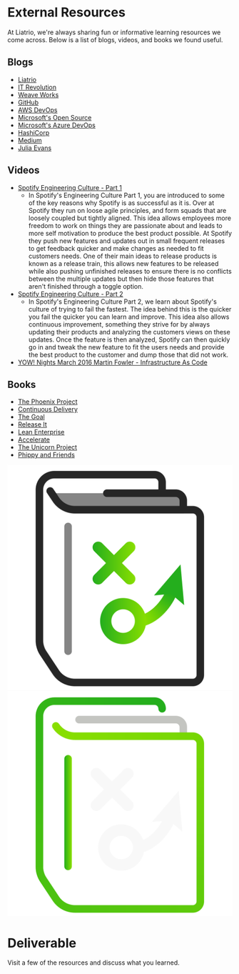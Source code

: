 # External Resources

At Liatrio, we're always sharing fun or informative learning resources we come across. Below is a list of blogs, videos, and books we found useful.

## Blogs
 - [Liatrio](https://www.liatrio.com/blog)
 - [IT Revolution](https://itrevolution.com/devops-blog/)
 - [Weave Works](https://www.weave.works/blog/)
 - [GitHub](https://github.blog/)
 - [AWS DevOps](https://aws.amazon.com/blogs/devops/)
 - [Microsoft's Open Source](https://cloudblogs.microsoft.com/opensource/)
 - [Microsoft's Azure DevOps](https://devblogs.microsoft.com/devops/)
 - [HashiCorp](https://www.hashicorp.com/blog/)
 - [Medium](https://medium.com/tag/devops)
 - [Julia Evans](https://jvns.ca/)

## Videos
 - [Spotify Engineering Culture - Part 1](https://www.youtube.com/watch?v=Yvfz4HGtoPc)
    - In Spotify's Engineering Culture Part 1, you are introduced to some of the key reasons why Spotify is as successful as it is. Over at Spotify they run on loose agile principles, and form squads that are loosely coupled but tightly aligned. This idea allows employees more freedom to work on things they are passionate about and leads to more self motivation to produce the best product possible. At Spotify they push new features and updates out in small frequent releases to get feedback quicker and make changes as needed to fit customers needs. One of their main ideas to release products is known as a release train, this allows new features to be released while also pushing unfinished releases to ensure there is no conflicts between the multiple updates but then hide those features that aren't finished through a toggle option.
 - [Spotify Engineering Culture - Part 2](https://www.youtube.com/watch?v=vOt4BbWLWQw)
    - In Spotify's Engineering Culture Part 2, we learn about Spotify's culture of trying to fail the fastest. The idea behind this is the quicker you fail the quicker you can learn and improve. This idea also allows continuous improvement, something they strive for by always updating their products and analyzing the customers views on these updates. Once the feature is then analyzed, Spotify can then quickly go in and tweak the new feature to fit the users needs and provide the best product to the customer and dump those that did not work.
 - [YOW! Nights March 2016 Martin Fowler - Infrastructure As Code](https://www.youtube.com/watch?v=ueAef9tNUck)

## Books
 - [The Phoenix Project](https://itrevolution.com/book/the-phoenix-project/)
 - [Continuous Delivery](https://martinfowler.com/books/continuousDelivery.html)
 - [The Goal](http://www.amazon.com/The-Goal-Process-Ongoing-Improvement/dp/0884271951?ie=UTF8&camp=1789&creative=9325&creativeASIN=0884271951&linkCode=as2&tag=itrevpre-20)
 - [Release It](https://www.amazon.com/Release-Production-Ready-Software-Pragmatic-Programmers/dp/0978739213)
 - [Lean Enterprise](https://www.amazon.com/Lean-Enterprise-Performance-Organizations-Innovate/dp/1449368425)
 - [Accelerate](https://itrevolution.com/book/accelerate/)
 - [The Unicorn Project](https://itrevolution.com/book/the-unicorn-project/)
 - [Phippy and Friends](https://www.cncf.io/phippy/)

![](img1/playbook_light.svg ':size=150x150 :class=light-mode-icon')
![](img1/playbook_dark.svg ':size=150x150 :class=dark-mode-icon')

# Deliverable

Visit a few of the resources and discuss what you learned.
